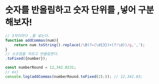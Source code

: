 # 숫자를 반올림하고 숫자 단위를 ,넣어 구분해보자!

```javascript
// 3자리마다 ,를 넣는다.
function addCommas(num){
	return num.toString().replace(/\B(?=(\d{3})+(?!\d))/g,',');
}
// 소숫점을 자르고 반올림한다.
.toFixed({number});

const numberRound = 12,342.0231;
// ex)
console.log(addCommas(numberRound.toFixed(2);)); // 12,342.03;
```